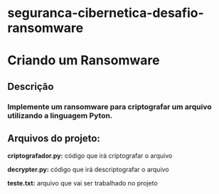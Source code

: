 # seguranca-cibernetica-desafio-ransomware

# Criando um Ransomware


## Descrição
### Implemente um ransomware para criptografar um arquivo utilizando a linguagem Pyton.


## Arquivos do projeto:

**criptografador.py:** código que irá criptografar o arquivo

**decrypter.py:** código que irá descriptografar o arquivo

**teste.txt:** arquivo que vai ser trabalhado no projeto
